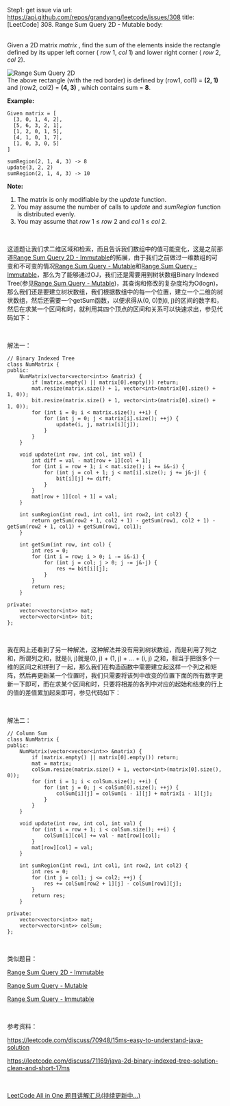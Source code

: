 Step1: get issue via url: https://api.github.com/repos/grandyang/leetcode/issues/308 
 title:[LeetCode] 308. Range Sum Query 2D - Mutable 
 body:  
  

Given a 2D matrix _matrix_ , find the sum of the elements inside the rectangle defined by its upper left corner ( _row_ 1, _col_ 1) and lower right corner ( _row_ 2, _col_ 2).

![Range Sum Query 2D](https://leetcode.com/static/images/courses/range_sum_query_2d.png)  
The above rectangle (with the red border) is defined by (row1, col1) = **(2, 1)** and (row2, col2) = **(4, 3)** , which contains sum = **8**.

**Example:**  

    
    
    Given matrix = [
      [3, 0, 1, 4, 2],
      [5, 6, 3, 2, 1],
      [1, 2, 0, 1, 5],
      [4, 1, 0, 1, 7],
      [1, 0, 3, 0, 5]
    ]
    
    sumRegion(2, 1, 4, 3) -> 8
    update(3, 2, 2)
    sumRegion(2, 1, 4, 3) -> 10
    

**Note:**  


  1. The matrix is only modifiable by the _update_ function.
  2. You may assume the number of calls to _update_ and _sumRegion_ function is distributed evenly.
  3. You may assume that _row_ 1 ≤ _row_ 2 and _col_ 1 ≤ _col_ 2.



 

这道题让我们求二维区域和检索，而且告诉我们数组中的值可能变化，这是之前那道[Range Sum Query 2D - Immutable](http://www.cnblogs.com/grandyang/p/4958789.html)的拓展，由于我们之前做过一维数组的可变和不可变的情况[Range Sum Query - Mutable](http://www.cnblogs.com/grandyang/p/4985506.html)和[Range Sum Query - Immutable](http://www.cnblogs.com/grandyang/p/4952464.html)，那么为了能够通过OJ，我们还是需要用到树状数组Binary Indexed Tree(参见[Range Sum Query - Mutable](http://www.cnblogs.com/grandyang/p/4985506.html))，其查询和修改的复杂度均为O(logn)，那么我们还是要建立树状数组，我们根据数组中的每一个位置，建立一个二维的树状数组，然后还需要一个getSum函数，以便求得从(0, 0)到(i, j)的区间的数字和，然后在求某一个区间和时，就利用其四个顶点的区间和关系可以快速求出，参见代码如下：

 

解法一：
    
    
    // Binary Indexed Tree 
    class NumMatrix {
    public:
        NumMatrix(vector<vector<int>> &matrix) {
            if (matrix.empty() || matrix[0].empty()) return;
            mat.resize(matrix.size() + 1, vector<int>(matrix[0].size() + 1, 0));
            bit.resize(matrix.size() + 1, vector<int>(matrix[0].size() + 1, 0));
            for (int i = 0; i < matrix.size(); ++i) {
                for (int j = 0; j < matrix[i].size(); ++j) {
                    update(i, j, matrix[i][j]);
                }
            }
        }
    
        void update(int row, int col, int val) {
            int diff = val - mat[row + 1][col + 1];
            for (int i = row + 1; i < mat.size(); i += i&-i) {
                for (int j = col + 1; j < mat[i].size(); j += j&-j) {
                    bit[i][j] += diff;
                }
            }
            mat[row + 1][col + 1] = val;
        }
    
        int sumRegion(int row1, int col1, int row2, int col2) {
            return getSum(row2 + 1, col2 + 1) - getSum(row1, col2 + 1) - getSum(row2 + 1, col1) + getSum(row1, col1);
        }
        
        int getSum(int row, int col) {
            int res = 0;
            for (int i = row; i > 0; i -= i&-i) {
                for (int j = col; j > 0; j -= j&-j) {
                    res += bit[i][j];
                }
            }
            return res;
        } 
        
    private:
        vector<vector<int>> mat;
        vector<vector<int>> bit;
    };

 

我在网上还看到了另一种解法，这种解法并没有用到树状数组，而是利用了列之和，所谓列之和，就是(i, j)就是(0, j) + (1, j) + ... + (i, j) 之和，相当于把很多个一维的区间之和拼到了一起，那么我们在构造函数中需要建立起这样一个列之和矩阵，然后再更新某一个位置时，我们只需要将该列中改变的位置下面的所有数字更新一下即可，而在求某个区间和时，只要将相差的各列中对应的起始和结束的行上的值的差值累加起来即可，参见代码如下：

 

解法二：
    
    
    // Column Sum
    class NumMatrix {
    public:
        NumMatrix(vector<vector<int>> &matrix) {
            if (matrix.empty() || matrix[0].empty()) return;
            mat = matrix;
            colSum.resize(matrix.size() + 1, vector<int>(matrix[0].size(), 0));
            for (int i = 1; i < colSum.size(); ++i) {
                for (int j = 0; j < colSum[0].size(); ++j) {
                    colSum[i][j] = colSum[i - 1][j] + matrix[i - 1][j];
                }
            }
        }
    
        void update(int row, int col, int val) {
            for (int i = row + 1; i < colSum.size(); ++i) {
                colSum[i][col] += val - mat[row][col];
            }
            mat[row][col] = val;
        }
    
        int sumRegion(int row1, int col1, int row2, int col2) {
            int res = 0;
            for (int j = col1; j <= col2; ++j) {
                res += colSum[row2 + 1][j] - colSum[row1][j];
            } 
            return res;
        }
    
    private:
        vector<vector<int>> mat;
        vector<vector<int>> colSum;
    };

 

类似题目：

[Range Sum Query 2D - Immutable](http://www.cnblogs.com/grandyang/p/4958789.html)

[Range Sum Query - Mutable](http://www.cnblogs.com/grandyang/p/4985506.html)

[Range Sum Query - Immutable](http://www.cnblogs.com/grandyang/p/4952464.html)

 

参考资料：

<https://leetcode.com/discuss/70948/15ms-easy-to-understand-java-solution>

<https://leetcode.com/discuss/71169/java-2d-binary-indexed-tree-solution-clean-and-short-17ms>

 

[LeetCode All in One 题目讲解汇总(持续更新中...)](http://www.cnblogs.com/grandyang/p/4606334.html)
